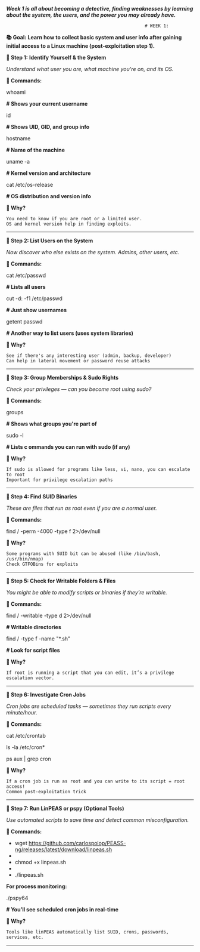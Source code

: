 _**Week 1 is all about becoming a detective, finding weaknesses by learning about the system, the users, and the power you may already have.**_

                                                        # WEEK 1:

**📚 Goal:** **Learn how to collect basic system and user info after gaining initial access to a Linux machine (post-exploitation step 1).**

**🔹 Step 1:** **Identify Yourself & the System**

   _Understand what user you are, what machine you're on, and its OS._

   **🔧 Commands:**
   
whoami 

**# Shows your current username**

id

**# Shows UID, GID, and group info**

hostname

**# Name of the machine**

uname -a

**# Kernel version and architecture**

cat /etc/os-release

**# OS distribution and version info**



**🧠 Why?**

    You need to know if you are root or a limited user.
    OS and kernel version help in finding exploits.
___________________________________________________________________________________________
**🔹 Step 2: List Users on the System**
   
  _Now discover who else exists on the system. Admins, other users, etc._

  **🔧 Commands:**  
  
cat /etc/passwd          

**# Lists all users**

cut -d: -f1 /etc/passwd 

**# Just show usernames**

getent passwd           

**# Another way to list users (uses system libraries)**


**🧠 Why?**

    See if there's any interesting user (admin, backup, developer)
    Can help in lateral movement or password reuse attacks
___________________________________________________________________________________________
**🔹 Step 3: Group Memberships & Sudo Rights**

  _Check your privileges — can you become root using sudo?_

   **🔧 Commands:**
   
groups     

**# Shows what groups you're part of**

sudo -l    

**# Lists c ommands you can run with sudo (if any)**

**🧠 Why?**

    If sudo is allowed for programs like less, vi, nano, you can escalate to root
    Important for privilege escalation paths
___________________________________________________________________________________________
**🔹 Step 4: Find SUID Binaries**

  _These are files that run as root even if you are a normal user._

  **🔧 Commands:**
  
find / -perm -4000 -type f 2>/dev/null

**🧠 Why?**

    Some programs with SUID bit can be abused (like /bin/bash, /usr/bin/nmap)
    Check GTFOBins for exploits
___________________________________________________________________________________________
**🔹 Step 5: Check for Writable Folders & Files**

  _You might be able to modify scripts or binaries if they’re writable._

 **🔧 Commands:**
 
find / -writable -type d 2>/dev/null   

**# Writable directories**

find / -type f -name "*.sh"        

**# Look for script files**

**🧠 Why?**

    If root is running a script that you can edit, it’s a privilege escalation vector.
___________________________________________________________________________________________
**🔹 Step 6: Investigate Cron Jobs**

  _Cron jobs are scheduled tasks — sometimes they run scripts every minute/hour._

 **🔧 Commands:**
 
cat /etc/crontab

ls -la /etc/cron*

ps aux | grep cron

**🧠 Why?**

    If a cron job is run as root and you can write to its script = root access!
    Common post-exploitation trick
___________________________________________________________________________________________
**🔹 Step 7: Run LinPEAS or pspy (Optional Tools)**

   _Use automated scripts to save time and detect common misconfiguration._

 **🔧 Commands:**
 
- wget https://github.com/carlospolop/PEASS-ng/releases/latest/download/linpeas.sh
- 
- chmod +x linpeas.sh
- 
- ./linpeas.sh

 **For process monitoring:**
 
./pspy64      

**# You’ll see scheduled cron jobs in real-time**

**🧠 Why?**

    Tools like linPEAS automatically list SUID, crons, passwords, services, etc.
___________________________________________________________________________________________


